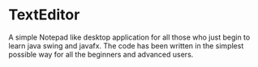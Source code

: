 # TextEditor
A simple Notepad like desktop application for all those who just begin to learn java swing and javafx. The code has been written in the simplest possible way for all the beginners and advanced users.
